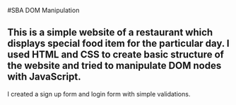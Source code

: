#SBA DOM Manipulation
## This is a simple website of a restaurant which displays special food item for the particular day. I used HTML and CSS to create basic structure of the website and tried to manipulate DOM nodes with JavaScript. 
I created a sign up form and login form with simple validations.